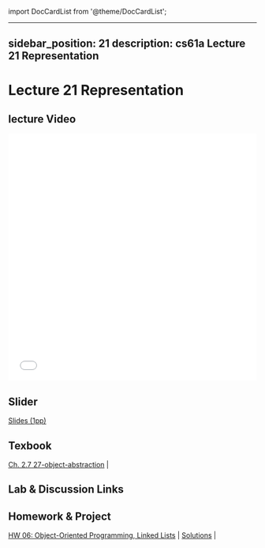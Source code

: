 import DocCardList from '@theme/DocCardList';

---
sidebar_position: 21
description: cs61a  Lecture 21 Representation
---
# Lecture 21 Representation
## lecture Video

<iframe src="//player.bilibili.com/player.html?aid=277746636&bvid=BV17c411f78k&cid=1311465503&p=1&high_quality=1&danmaku=0" scrolling="no" border="0" frameborder="no" framespacing="0" allowfullscreen="true" allowfullscreen="allowfullscreen" width="100%" height="500" scrolling="no" frameborder="0" sandbox="allow-top-navigation allow-same-origin allow-forms allow-scripts"> </iframe>

## Slider
[Slides (1pp)](/resource/cs61a/21-Representation_1pp.pdf)
## Texbook
[Ch. 2.7 27-object-abstraction](./ch/27-object-abstraction.md) | 

## Lab & Discussion Links


## Homework & Project
[HW 06: Object-Oriented Programming, Linked Lists](./homework/hw06.md) | [Solutions](./homework/sol-hw06.md) | 


<DocCardList />
